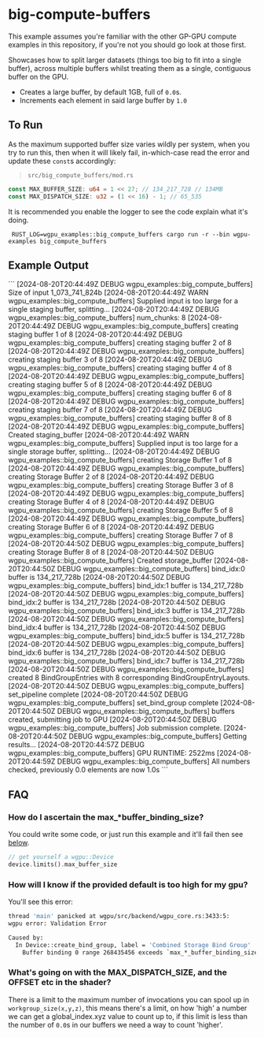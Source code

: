 # big-compute-buffers

This example assumes you're familiar with the other GP-GPU compute examples in this repository, if you're not you should go look at those first.

Showcases how to split larger datasets (things too big to fit into a single buffer), across multiple buffers whilst treating them as a single, contiguous buffer on the GPU.

- Creates a large buffer, by default 1GB, full of `0.0`s.
- Increments each element in said large buffer by `1.0`

## To Run
As the maximum supported buffer size varies wildly per system, when you try to run this, then when it will likely fail, in-which-case read the error and update these `const`s accordingly:
>`src/big_compute_buffers/mod.rs`
```rust
const MAX_BUFFER_SIZE: u64 = 1 << 27; // 134_217_728 // 134MB
const MAX_DISPATCH_SIZE: u32 = (1 << 16) - 1; // 65_535
```

It is recommended you enable the logger to see the code explain what it's doing.
```
 RUST_LOG=wgpu_examples::big_compute_buffers cargo run -r --bin wgpu-examples big_compute_buffers
```

## Example Output
<detail>
```
[2024-08-20T20:44:49Z DEBUG wgpu_examples::big_compute_buffers] Size of input 1_073_741_824b
[2024-08-20T20:44:49Z WARN  wgpu_examples::big_compute_buffers] Supplied input is too large for a single staging buffer, splitting...
[2024-08-20T20:44:49Z DEBUG wgpu_examples::big_compute_buffers] num_chunks: 8
[2024-08-20T20:44:49Z DEBUG wgpu_examples::big_compute_buffers] creating staging buffer 1 of 8
[2024-08-20T20:44:49Z DEBUG wgpu_examples::big_compute_buffers] creating staging buffer 2 of 8
[2024-08-20T20:44:49Z DEBUG wgpu_examples::big_compute_buffers] creating staging buffer 3 of 8
[2024-08-20T20:44:49Z DEBUG wgpu_examples::big_compute_buffers] creating staging buffer 4 of 8
[2024-08-20T20:44:49Z DEBUG wgpu_examples::big_compute_buffers] creating staging buffer 5 of 8
[2024-08-20T20:44:49Z DEBUG wgpu_examples::big_compute_buffers] creating staging buffer 6 of 8
[2024-08-20T20:44:49Z DEBUG wgpu_examples::big_compute_buffers] creating staging buffer 7 of 8
[2024-08-20T20:44:49Z DEBUG wgpu_examples::big_compute_buffers] creating staging buffer 8 of 8
[2024-08-20T20:44:49Z DEBUG wgpu_examples::big_compute_buffers] Created staging_buffer
[2024-08-20T20:44:49Z WARN  wgpu_examples::big_compute_buffers] Supplied input is too large for a single storage buffer, splitting...
[2024-08-20T20:44:49Z DEBUG wgpu_examples::big_compute_buffers] creating Storage Buffer 1 of 8
[2024-08-20T20:44:49Z DEBUG wgpu_examples::big_compute_buffers] creating Storage Buffer 2 of 8
[2024-08-20T20:44:49Z DEBUG wgpu_examples::big_compute_buffers] creating Storage Buffer 3 of 8
[2024-08-20T20:44:49Z DEBUG wgpu_examples::big_compute_buffers] creating Storage Buffer 4 of 8
[2024-08-20T20:44:49Z DEBUG wgpu_examples::big_compute_buffers] creating Storage Buffer 5 of 8
[2024-08-20T20:44:49Z DEBUG wgpu_examples::big_compute_buffers] creating Storage Buffer 6 of 8
[2024-08-20T20:44:49Z DEBUG wgpu_examples::big_compute_buffers] creating Storage Buffer 7 of 8
[2024-08-20T20:44:50Z DEBUG wgpu_examples::big_compute_buffers] creating Storage Buffer 8 of 8
[2024-08-20T20:44:50Z DEBUG wgpu_examples::big_compute_buffers] Created storage_buffer
[2024-08-20T20:44:50Z DEBUG wgpu_examples::big_compute_buffers] bind_idx:0 buffer is 134_217_728b
[2024-08-20T20:44:50Z DEBUG wgpu_examples::big_compute_buffers] bind_idx:1 buffer is 134_217_728b
[2024-08-20T20:44:50Z DEBUG wgpu_examples::big_compute_buffers] bind_idx:2 buffer is 134_217_728b
[2024-08-20T20:44:50Z DEBUG wgpu_examples::big_compute_buffers] bind_idx:3 buffer is 134_217_728b
[2024-08-20T20:44:50Z DEBUG wgpu_examples::big_compute_buffers] bind_idx:4 buffer is 134_217_728b
[2024-08-20T20:44:50Z DEBUG wgpu_examples::big_compute_buffers] bind_idx:5 buffer is 134_217_728b
[2024-08-20T20:44:50Z DEBUG wgpu_examples::big_compute_buffers] bind_idx:6 buffer is 134_217_728b
[2024-08-20T20:44:50Z DEBUG wgpu_examples::big_compute_buffers] bind_idx:7 buffer is 134_217_728b
[2024-08-20T20:44:50Z DEBUG wgpu_examples::big_compute_buffers] created 8 BindGroupEntries with 8 corresponding BindGroupEntryLayouts.
[2024-08-20T20:44:50Z DEBUG wgpu_examples::big_compute_buffers] set_pipeline complete
[2024-08-20T20:44:50Z DEBUG wgpu_examples::big_compute_buffers] set_bind_group complete
[2024-08-20T20:44:50Z DEBUG wgpu_examples::big_compute_buffers] buffers created, submitting job to GPU
[2024-08-20T20:44:50Z DEBUG wgpu_examples::big_compute_buffers] Job submission complete.
[2024-08-20T20:44:50Z DEBUG wgpu_examples::big_compute_buffers] Getting results...
[2024-08-20T20:44:57Z DEBUG wgpu_examples::big_compute_buffers] GPU RUNTIME: 2522ms
[2024-08-20T20:44:59Z DEBUG wgpu_examples::big_compute_buffers] All numbers checked, previously 0.0 elements are now 1.0s
```
</detail>

## FAQ

### How do I ascertain the max_*buffer_binding_size?
You could write some code, or just run this example and it'll fail then see [below](#how-will-i-know-if-the-provided-default-is-too-high-for-my-gpu).
```rust
// get yourself a wgpu::Device
device.limits().max_buffer_size
````

### How will I know if the provided default is too high for my gpu?
You'll see this error:
```sh
thread 'main' panicked at wgpu/src/backend/wgpu_core.rs:3433:5:
wgpu error: Validation Error

Caused by:
  In Device::create_bind_group, label = 'Combined Storage Bind Group'
    Buffer binding 0 range 268435456 exceeds `max_*_buffer_binding_size` limit 134217728
```


### What's going on with the MAX_DISPATCH_SIZE, and the OFFSET etc in the shader?
There is a limit to the maximum number of invocations you can spool up in `workgroup_size(x,y,z)`, this means there's a limit, on how 'high' a number we can get a global_index.xyz value to count up to, if this limit is less than the number of `0.0`s in our buffers we need a way to count 'higher'. 
